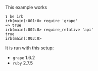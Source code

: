 This example works

```
❯ be irb
irb(main):001:0> require 'grape'
=> true
irb(main):002:0> require_relative 'api'
true
irb(main):003:0>
```

It is run with this setup:
* `grape` 1.6.2
* `ruby` 2.7.5
